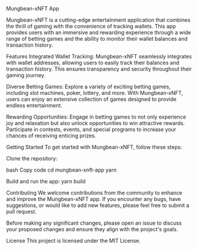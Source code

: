 Mungbean-xNFT App

Mungbean-xNFT is a cutting-edge entertainment application that combines the thrill of gaming with the convenience of tracking wallets. This app provides users with an immersive and rewarding experience through a wide range of betting games and the ability to monitor their wallet balances and transaction history.

Features
Integrated Wallet Tracking: Mungbean-xNFT seamlessly integrates with wallet addresses, allowing users to easily track their balances and transaction history. This ensures transparency and security throughout their gaming journey.

Diverse Betting Games: Explore a variety of exciting betting games, including slot machines, poker, lottery, and more. With Mungbean-xNFT, users can enjoy an extensive collection of games designed to provide endless entertainment.

Rewarding Opportunities: Engage in betting games to not only experience joy and relaxation but also unlock opportunities to win attractive rewards. Participate in contests, events, and special programs to increase your chances of receiving enticing prizes.

Getting Started
To get started with Mungbean-xNFT, follow these steps:

Clone the repository:

bash
Copy code
cd mungbean-xnft-app
yarn

Build and run the app:
yarn build

Contributing
We welcome contributions from the community to enhance and improve the Mungbean-xNFT app. If you encounter any bugs, have suggestions, or would like to add new features, please feel free to submit a pull request.

Before making any significant changes, please open an issue to discuss your proposed changes and ensure they align with the project's goals.

License
This project is licensed under the MIT License.